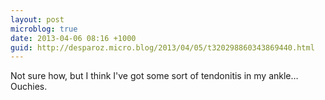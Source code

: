 ```yaml
---
layout: post
microblog: true
date: 2013-04-06 08:16 +1000
guid: http://desparoz.micro.blog/2013/04/05/t320298860343869440.html
---
```

Not sure how, but I think I've got some sort of tendonitis in my ankle… Ouchies.
